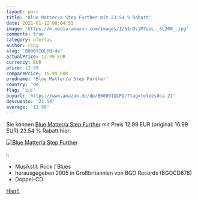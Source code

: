 ```yaml
---
layout: post
title: 'Blue Matter/a Step Further mit 23.54 % Rabatt'
date: 2021-01-12 08:04:51
image: 'https://m.media-amazon.com/images/I/51rDsjM7seL._SL200_.jpg'
comments: true
category: ofertas
author: ring
slug: 'B0009IQLPQ-de'
actualPrice: 12.99 EUR
currency: EUR
price: 12.99
comparePrice: 16.99 EUR
prodname: 'Blue Matter/a Step Further'
country: 'de'
flag: '🇩🇪'
buyurl: 'https://www.amazon.de/dp/B0009IQLPQ/?tag=tolees0ca-21'
descuento: '23.54'
average: '12.99'
---
```


Sie können [Blue Matter/a Step Further](https://www.amazon.de/dp/B0009IQLPQ/?tag=tolees0ca-21) mit Preis 12.99 EUR (original: 16.99 EUR) 23.54 % Rabatt hier:

[![Blue Matter/a Step Further](https://m.media-amazon.com/images/I/51rDsjM7seL._SL200_.jpg)](https://www.amazon.de/dp/B0009IQLPQ/?tag=tolees0ca-21)

ℹ️:

- Musikstil: Rock / Blues
- herausgegeben 2005 in Großbritannien von BGO Records (BGOCD678)
- Doppel-CD

[Hier!!](https://www.amazon.de/dp/B0009IQLPQ/?tag=tolees0ca-21)
